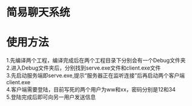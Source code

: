 # 简易聊天系统
# 使用方法
1.先编译两个工程，编译完成后在两个工程目录下分别会有一个Debug文件夹  
2.进入Debug文件夹后，分别找到serve.exe文件和client.exe文件  
3.先启动服务端即serve.exe,提示“服务器正在监听连接”后再启动两个客户端client.exe  
4.客户端需要登陆，目前写死的两个用户为ww和xx，密码分别是12和34  
5.登陆完成后即可向另一用户发送信息  
